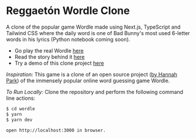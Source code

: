 # Reggaetón Wordle Clone

A clone of the popular game Wordle made using Next.js, TypeScript and Tailwind CSS where the daily word is one of Bad Bunny's most used 6-letter words in his lyrics (Python notebook coming soon).

- Go play the real Wordle [here](https://www.powerlanguage.co.uk/wordle/)
- Read the story behind it [here](https://www.nytimes.com/2022/01/03/technology/wordle-word-game-creator.html)
- Try a demo of this clone project [here](https://wordle.luciovilla.com)

_Inspiration:_
This game is a clone of an open source project ([by Hannah Park](https://github.com/hannahcode/wordle)) of the immensely popular online word guessing game Wordle.

_To Run Locally:_
Clone the repository and perform the following command line actions:

```bash
$ cd wordle
$ yarn
$ yarn dev

open http://localhost:3000 in browser.

```
